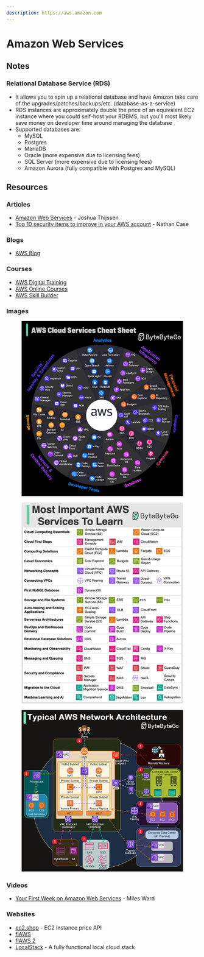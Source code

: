 ```yaml
---
description: https://aws.amazon.com
---
```


# Amazon Web Services

## Notes

### Relational Database Service (RDS)

* It allows you to spin up a relational database and have Amazon take care of the upgrades/patches/backups/etc. (database-as-a-service)
* RDS instances are approximately double the price of an equivalent EC2 instance where you could self-host your RDBMS, but you'll most likely save money on developer time around managing the database
* Supported databases are:
  * MySQL
  * Postgres
  * MariaDB
  * Oracle (more expensive due to licensing fees)
  * SQL Server (more expensive due to licensing fees)
  * Amazon Aurora (fully compatible with Postgres and MySQL)

## Resources

### Articles

* [Amazon Web Services](https://adayinthelifeof.nl/2020/05/20/aws.html) - Joshua Thijssen
* [Top 10 security items to improve in your AWS account](https://aws.amazon.com/it/blogs/security/top-10-security-items-to-improve-in-your-aws-account/) - Nathan Case

### Blogs

* [AWS Blog](https://aws.amazon.com/blogs/)

### Courses

* [AWS Digital Training](https://aws.amazon.com/training/digital/)
* [AWS Online Courses](https://www.amazon.com/b/?ie=UTF8\&node=14297978011)
* [AWS Skill Builder](https://explore.skillbuilder.aws/learn)

### Images

<figure><img src="../.gitbook/assets/AWS Cloud Services Cheat Sheet.gif" alt=""><figcaption></figcaption></figure>

<figure><img src="../.gitbook/assets/Most Important AWS Services To Learn.jpg" alt=""><figcaption></figcaption></figure>

<figure><img src="../.gitbook/assets/Typical AWS Network Architecture.gif" alt=""><figcaption></figcaption></figure>

### Videos

* [Your First Week on Amazon Web Services](https://www.youtube.com/watch?v=7CiHBcqw6zc) - Miles Ward

### Websites

* [ec2.shop](https://ec2.shop/) - EC2 instance price API
* [flAWS](http://flaws.cloud/)
* [flAWS 2](http://flaws2.cloud/)
* [LocalStack](https://localstack.cloud/) - A fully functional local cloud stack
